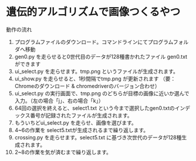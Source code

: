 # 遺伝的アルゴリズムで画像つくるやつ
 動作の流れ
1. プログラムファイルのダウンロード。コマンドラインにてプログラムフォルダへ移動
1. gen0.py を走らせると0世代目のデータが128種書かれたファイル gen0.txtができます
1. ui_select.py を走らせます。tmp.png というファイルが生成されます。
1. ui_show.py を走らせると、1秒間隔でtmp.png が更新されます
  （要：Chromeのダウンロード & chromedriverのバージョン合わせ）
1. ui_select.py の実行画面で、tmp.png のどちらが目標の画像に近いか選んで入力。（左の場合「j」、右の場合「k」）
1. 64回の選択を終えると、select1.txt という今まで選択したgen0.txtのインデックス番号が記録されたファイルが生成されます。
1. もういちどui_select.py を走らせ、画像を選びます。
1. 4~6の作業を select5.txtが生成されるまで繰り返します。
1. crossing.py を走らせます。select5.txt に基づき次世代のデータが128種生成されます。
1. 2~8の作業を気が済むまで繰り返します。
